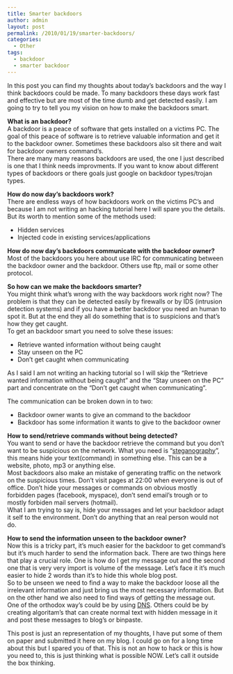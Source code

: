 ```yaml
---
title: Smarter backdoors
author: admin
layout: post
permalink: /2010/01/19/smarter-backdoors/
categories:
  - Other
tags:
  - backdoor
  - smarter backdoor
---
```

In this post you can find my thoughts about today&#8217;s backdoors and the way I think backdoors could be made. To many backdoors these days work fast and effective but are most of the time dumb and get detected easily. I am going to try to tell you my vision on how to make the backdoors smart.<!--more-->

**What is an backdoor?**  
A backdoor is a peace of software that gets installed on a victims PC. The goal of this peace of software is to retrieve valuable information and get it to the backdoor owner. Sometimes these backdoors also sit there and wait for backdoor owners command&#8217;s.  
There are many many reasons backdoors are used, the one I just described is one that I think needs improvments. If you want to know about different types of backdoors or there goals just google on backdoor types/trojan types.

**How do now day&#8217;s backdoors work?**  
There are endless ways of how backdoors work on the victims PC&#8217;s and because I am not writing an hacking tutorial here I will spare you the details. But its worth to mention some of the methods used:  
- Hidden services  
- Injected code in existing services/applications

**How do now day&#8217;s backdoors communicate with the backdoor owner?**  
Most of the backdoors you here about use IRC for communicating between the backdoor owner and the backdoor. Others use ftp, mail or some other protocol.

**So how can we make the backdoors smarter?**  
You might think what&#8217;s wrong with the way backdoors work right now? The problem is that they can be detected easily by firewalls or by IDS (intrusion detection systems) and if you have a better backdoor you need an human to spot it. But at the end they all do something that is to suspicions and that&#8217;s how they get caught.  
To get an backdoor smart you need to solve these issues:  
- Retrieve wanted information without being caught  
- Stay unseen on the PC  
- Don&#8217;t get caught when communicating

As I said I am not writing an hacking tutorial so I will skip the “Retrieve wanted information without being caught” and the “Stay unseen on the PC” part and concentrate on the “Don&#8217;t get caught when communicating”.

The communication can be broken down in to two:  
- Backdoor owner wants to give an command to the backdoor  
- Backdoor has some information it wants to give to the backdoor owner

**How to send/retrieve commands without being detected?**  
You want to send or have the backdoor retrieve the command but you don&#8217;t want to be suspicious on the network. What you need is “[steganography][1]”, this means hide your text(command) in something else. This can be a website, photo, mp3 or anything else.  
Most backdoors also make an mistake of generating traffic on the network on the suspicious times. Don&#8217;t visit pages at 22:00 when everyone is out of office. Don&#8217;t hide your messages or commands on obvious mostly forbidden pages (facebook, myspace), don&#8217;t send email&#8217;s trough or to mostly forbiden mail servers (hotmail).  
What I am trying to say is, hide your messages and let your backdoor adapt it self to the environment. Don&#8217;t do anything that an real person would not do.

**How to send the information unseen to the backdoor owner?**  
Now this is a tricky part, it&#8217;s much easier for the backdoor to get command&#8217;s but it&#8217;s much harder to send the information back. There are two things here that play a crucial role. One is how do I get my message out and the second one that is very very import is volume of the message. Let&#8217;s face it it&#8217;s much easier to hide 2 words than it&#8217;s to hide this whole blog post.  
So to be unseen we need to find a way to make the backdoor loose all the irrelevant information and just bring us the most necessary information. But on the other hand we also need to find ways of getting the message out. One of the orthodox way&#8217;s could be by using [DNS][2]. Others could be by creating algoritam&#8217;s that can create normal text with hidden message in it and post these messages to blog&#8217;s or binpaste.

This post is just an representation of my thoughts, I have put some of them on paper and submitted it here on my blog. I could go on for a long time about this but I spared you of that. This is not an how to hack or this is how you need to, this is just thinking what is possible NOW. Let&#8217;s call it outside the box thinking.

 [1]: http://en.wikipedia.org/wiki/Steganography
 [2]: https://dgl.cx/wikipedia-dns